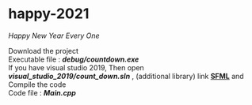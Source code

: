 # happy-2021
_Happy New Year Every One_  

Download the project  
Executable file : **_debug/countdown.exe_**  
If you have visual studio 2019, Then open **_visual_studio_2019/count_down.sln_** , (additional library) link [**SFML**](https://www.youtube.com/watch?v=YfMQyOw1zik) and Compile the code  
Code file : **_Main.cpp_**  
